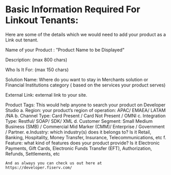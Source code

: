 # Basic Information Required For Linkout Tenants:

Here are some of the details which we would need to add your product as a Link out tenant.

Name of your Product :   ”Product Name to be Displayed"

Description:     (max 800 chars)

Who Is It For:    (max 150 chars)

Solution Name:  Where do you want to stay in Merchants solution or Financial Institutions category ( based on the services your product serves)

External Link: external link to your site.
    
Product Tags:  This would help anyone to search your product on Developer Studio
      a. Region:               your product’s region of operation: APAC/ EMAEA/ LATAM /NA
        b. Channel Type:      Card Present / Card Not Present / OMNI
	      c. Integration Type:  Restful/ SOAP/ SDK/ XML
	      d. Customer Segment:   Small Medium Business (SMB) / Commercial Mid Marker (CMM)/ Enterprise / Government / Partner.
	      e.Industry:    which industry(s) does it belongs to? Is it Retail, Banking, Hospitality, Money Transfer, Insurance, Telecommunications, etc
	      f. Feature:    what kind of features does your product provide? Is it Electronic Payments, Gift Cards, Electronic Funds Transfer (EFT), Authorization, Refunds, Settlements, etc

    And as always you can check us out here at https://developer.fiserv.com/
